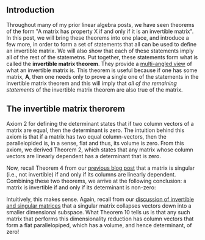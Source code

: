 

Introduction
------------

Throughout many of my prior linear algebra posts, we have seen theorems of the form "A matrix has property X if and only if it is an invertible matrix". In this post, we will bring these theorems into one place, and introduce a few more, in order to form a set of statements that all can be used to define an invertible matrix. We will also show that each of these statements imply all of the rest of the statemetns. Put together, these statements form what is called the **invertible matrix theorem**. They provide a [multi-angled view](https://mbernste.github.io/posts/understanding_3d/) of what an invertible matrix is. This theorem is useful because if one has some matrix, $\boldsymbol{A}$, then one needs only to prove a single one of the statements in the invertible matrix theorem and this will imply that _all of the remaining statements_ of the invertible matrix theorem are also true of the matrix. 

The invertible matrix therorem
------------------------------


Axiom 2 for defining the determinant states that if two column vectors of a matrix are equal, then the determinant is zero. The intuition behind this axiom is that if a matrix has two equal column-vectors, then the parallelopided is, in a sense, flat and thus, its volume is zero. From this axiom, we derived Theorem 2, which states that any matrix whose column vectors are linearly dependent has a determinant that is zero. 

Now, recall Theorem 4 from our [previous blog post](https://mbernste.github.io/posts/inverse_matrices/) that a matrix is singular (i.e., not invertible) if and only if its columns are linearly dependent. Combining these two theorems, we arrive at the following conclusion: a matrix is invertible if and only if its determinant is non-zero:



Intuitively, this makes sense. Again, recall from our [discussion of invertible and singular matrices](https://mbernste.github.io/posts/inverse_matrices/) that a singular matrix collapses vectors down into a smaller dimensional subspace. What Theorem 10 tells us is that any such matrix that performs this dimensionality reduction has column vectors that form a flat parallelopiped, which has a volume, and hence determinant, of zero!
